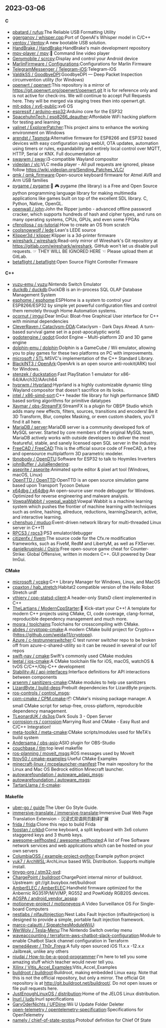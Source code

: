 ## 2023-03-06

#### C
* [pbatard / rufus](https://github.com/pbatard/rufus):The Reliable USB Formatting Utility
* [ggerganov / whisper.cpp](https://github.com/ggerganov/whisper.cpp):Port of OpenAI's Whisper model in C/C++
* [ventoy / Ventoy](https://github.com/ventoy/Ventoy):A new bootable USB solution.
* [HandBrake / HandBrake](https://github.com/HandBrake/HandBrake):HandBrake's main development repository
* [mpv-player / mpv](https://github.com/mpv-player/mpv):🎥
Command line video player
* [Genymobile / scrcpy](https://github.com/Genymobile/scrcpy):Display and control your Android device
* [MarlinFirmware / Configurations](https://github.com/MarlinFirmware/Configurations):Configurations for Marlin Firmware
* [TelegramMessenger / Telegram-iOS](https://github.com/TelegramMessenger/Telegram-iOS):Telegram-iOS
* [ValdikSS / GoodbyeDPI](https://github.com/ValdikSS/GoodbyeDPI):GoodbyeDPI — Deep Packet Inspection circumvention utility (for Windows)
* [openwrt / openwrt](https://github.com/openwrt/openwrt):This repository is a mirror of https://git.openwrt.org/openwrt/openwrt.git It is for reference only and is not active for check-ins. We will continue to accept Pull Requests here. They will be merged via staging trees then into openwrt.git.
* [mit-pdos / xv6-public](https://github.com/mit-pdos/xv6-public):xv6 OS
* [espressif / arduino-esp32](https://github.com/espressif/arduino-esp32):Arduino core for the ESP32
* [SpacehuhnTech / esp8266_deauther](https://github.com/SpacehuhnTech/esp8266_deauther):Affordable WiFi hacking platform for testing and learning
* [valinet / ExplorerPatcher](https://github.com/valinet/ExplorerPatcher):This project aims to enhance the working environment on Windows
* [arendst / Tasmota](https://github.com/arendst/Tasmota):Alternative firmware for ESP8266 and ESP32 based devices with easy configuration using webUI, OTA updates, automation using timers or rules, expandability and entirely local control over MQTT, HTTP, Serial or KNX. Full documentation at
* [swaywm / sway](https://github.com/swaywm/sway):i3-compatible Wayland compositor
* [videolan / vlc](https://github.com/videolan/vlc):VLC media player - All pull requests are ignored, please follow https://wiki.videolan.org/Sending_Patches_VLC/
* [qmk / qmk_firmware](https://github.com/qmk/qmk_firmware):Open-source keyboard firmware for Atmel AVR and Arm USB families
* [pygame / pygame](https://github.com/pygame/pygame):🐍
🎮
pygame (the library) is a Free and Open Source python programming language library for making multimedia applications like games built on top of the excellent SDL library. C, Python, Native, OpenGL.
* [openwall / john](https://github.com/openwall/john):John the Ripper jumbo - advanced offline password cracker, which supports hundreds of hash and cipher types, and runs on many operating systems, CPUs, GPUs, and even some FPGAs
* [cfenollosa / os-tutorial](https://github.com/cfenollosa/os-tutorial):How to create an OS from scratch
* [coolsnowwolf / lede](https://github.com/coolsnowwolf/lede):Lean's LEDE source
* [Klipper3d / klipper](https://github.com/Klipper3d/klipper):Klipper is a 3d-printer firmware
* [wireshark / wireshark](https://github.com/wireshark/wireshark):Read-only mirror of Wireshark's Git repository at https://gitlab.com/wireshark/wireshark. GitHub won't let us disable pull requests. ☞ THEY WILL BE IGNORED HERE ☜ Please upload them at GitLab.
* [betaflight / betaflight](https://github.com/betaflight/betaflight):Open Source Flight Controller Firmware

#### C++
* [yuzu-emu / yuzu](https://github.com/yuzu-emu/yuzu):Nintendo Switch Emulator
* [duckdb / duckdb](https://github.com/duckdb/duckdb):DuckDB is an in-process SQL OLAP Database Management System
* [esphome / esphome](https://github.com/esphome/esphome):ESPHome is a system to control your ESP8266/ESP32 by simple yet powerful configuration files and control them remotely through Home Automation systems.
* [ocornut / imgui](https://github.com/ocornut/imgui):Dear ImGui: Bloat-free Graphical User interface for C++ with minimal dependencies
* [CleverRaven / Cataclysm-DDA](https://github.com/CleverRaven/Cataclysm-DDA):Cataclysm - Dark Days Ahead. A turn-based survival game set in a post-apocalyptic world.
* [godotengine / godot](https://github.com/godotengine/godot):Godot Engine – Multi-platform 2D and 3D game engine
* [dolphin-emu / dolphin](https://github.com/dolphin-emu/dolphin):Dolphin is a GameCube / Wii emulator, allowing you to play games for these two platforms on PC with improvements.
* [microsoft / STL](https://github.com/microsoft/STL):MSVC's implementation of the C++ Standard Library.
* [BlackINT3 / OpenArk](https://github.com/BlackINT3/OpenArk):OpenArk is an open source anti-rookit(ARK) tool for Windows.
* [stenzek / duckstation](https://github.com/stenzek/duckstation):Fast PlayStation 1 emulator for x86-64/AArch32/AArch64
* [hyprwm / Hyprland](https://github.com/hyprwm/Hyprland):Hyprland is a highly customizable dynamic tiling Wayland compositor that doesn't sacrifice on its looks.
* [intel / x86-simd-sort](https://github.com/intel/x86-simd-sort):C++ header file library for high performance SIMD based sorting algorithms for primitive datatypes
* [Xaymar / obs-StreamFX](https://github.com/Xaymar/obs-StreamFX):StreamFX is a plugin for OBS® Studio which adds many new effects, filters, sources, transitions and encoders! Be it 3D Transform, Blur, complex Masking, or even custom shaders, you'll find it all here.
* [MariaDB / server](https://github.com/MariaDB/server):MariaDB server is a community developed fork of MySQL server. Started by core members of the original MySQL team, MariaDB actively works with outside developers to deliver the most featureful, stable, and sanely licensed open SQL server in the industry.
* [FreeCAD / FreeCAD](https://github.com/FreeCAD/FreeCAD):This is the official source code of FreeCAD, a free and opensource multiplatform 3D parametric modeler.
* [tbnobody / OpenDTU](https://github.com/tbnobody/OpenDTU):Software for ESP32 to talk to Hoymiles Inverters
* [johnBuffer / JuliaRendering](https://github.com/johnBuffer/JuliaRendering):
* [aseprite / aseprite](https://github.com/aseprite/aseprite):Animated sprite editor & pixel art tool (Windows, macOS, Linux)
* [OpenTTD / OpenTTD](https://github.com/OpenTTD/OpenTTD):OpenTTD is an open source simulation game based upon Transport Tycoon Deluxe
* [x64dbg / x64dbg](https://github.com/x64dbg/x64dbg):An open-source user mode debugger for Windows. Optimized for reverse engineering and malware analysis.
* [VowpalWabbit / vowpal_wabbit](https://github.com/VowpalWabbit/vowpal_wabbit):Vowpal Wabbit is a machine learning system which pushes the frontier of machine learning with techniques such as online, hashing, allreduce, reductions, learning2search, active, and interactive learning.
* [chenshuo / muduo](https://github.com/chenshuo/muduo):Event-driven network library for multi-threaded Linux server in C++11
* [RPCS3 / rpcs3](https://github.com/RPCS3/rpcs3):PS3 emulator/debugger
* [citizenfx / fivem](https://github.com/citizenfx/fivem):The source code for the Cfx.re modification frameworks, such as FiveM, RedM and LibertyM, as well as FXServer.
* [danielkrupinski / Osiris](https://github.com/danielkrupinski/Osiris):Free open-source game cheat for Counter-Strike: Global Offensive, written in modern C++. GUI powered by Dear ImGui.

#### CMake
* [microsoft / vcpkg](https://github.com/microsoft/vcpkg):C++ Library Manager for Windows, Linux, and MacOS
* [cpaxton / hab_stretch](https://github.com/cpaxton/hab_stretch):Habitat2 compatible version of the Hello Robot Stretch urdf
* [vthiery / cpp-statsd-client](https://github.com/vthiery/cpp-statsd-client):A header-only StatsD client implemented in C++
* [TheLartians / ModernCppStarter](https://github.com/TheLartians/ModernCppStarter):🚀
Kick-start your C++! A template for modern C++ projects using CMake, CI, code coverage, clang-format, reproducible dependency management and much more.
* [mosra / toolchains](https://github.com/mosra/toolchains):Toolchains for crosscompiling with CMake.
* [abdes / cryptopp-cmake](https://github.com/abdes/cryptopp-cmake):A modern CMake build project for Crypto++ (https://github.com/weidai11/cryptopp).
* [Azure / c-testrunnerswitcher](https://github.com/Azure/c-testrunnerswitcher):C test runner switcher repo to be broken off from azure-c-shared-utility so it can be reused in several of our IoT repos
* [swift-nav / cmake](https://github.com/swift-nav/cmake):Swift's commonly used CMake modules
* [leetal / ios-cmake](https://github.com/leetal/ios-cmake):A CMake toolchain file for iOS, macOS, watchOS & tvOS C/C++/Obj-C++ development
* [Stability-AI / api-interfaces](https://github.com/Stability-AI/api-interfaces):Interface definitions for API interactions between components
* [arsenm / sanitizers-cmake](https://github.com/arsenm/sanitizers-cmake):CMake modules to help use sanitizers
* [LizardByte / build-deps](https://github.com/LizardByte/build-deps):Prebuilt dependencies for LizardByte projects.
* [ros-controls / control_msgs](https://github.com/ros-controls/control_msgs):
* [cpm-cmake / CPM.cmake](https://github.com/cpm-cmake/CPM.cmake):📦
CMake's missing package manager. A small CMake script for setup-free, cross-platform, reproducible dependency management.
* [TLeonardUK / ds3os](https://github.com/TLeonardUK/ds3os):Dark Souls 3 - Open Server
* [corrosion-rs / corrosion](https://github.com/corrosion-rs/corrosion):Marrying Rust and CMake - Easy Rust and C/C++ Integration!
* [meta-toolkit / meta-cmake](https://github.com/meta-toolkit/meta-cmake):CMake scripts/modules used for MeTA's build system
* [Andersama / obs-asio](https://github.com/Andersama/obs-asio):ASIO plugin for OBS-Studio
* [couchbase / tlm](https://github.com/couchbase/tlm):top level makefile
* [ros-planning / moveit_msgs](https://github.com/ros-planning/moveit_msgs):ROS messages used by MoveIt
* [ttroy50 / cmake-examples](https://github.com/ttroy50/cmake-examples):Useful CMake Examples
* [minecraft-linux / mcpelauncher-manifest](https://github.com/minecraft-linux/mcpelauncher-manifest):The main repository for the Linux and Mac OS Bedrock edition Minecraft launcher.
* [autowarefoundation / autoware_adapi_msgs](https://github.com/autowarefoundation/autoware_adapi_msgs):
* [autowarefoundation / autoware_msgs](https://github.com/autowarefoundation/autoware_msgs):
* [TartanLlama / tl-cmake](https://github.com/TartanLlama/tl-cmake):

#### Makefile
* [uber-go / guide](https://github.com/uber-go/guide):The Uber Go Style Guide.
* [immersive-translate / immersive-translate](https://github.com/immersive-translate/immersive-translate):Immersive Dual Web Page Translation Extension - 沉浸式双语网页翻译扩展
* [frida / frida](https://github.com/frida/frida):Clone this repo to build Frida
* [foostan / crkbd](https://github.com/foostan/crkbd):Corne keyboard, a split keyboard with 3x6 column staggered keys and 3 thumb keys.
* [awesome-selfhosted / awesome-selfhosted](https://github.com/awesome-selfhosted/awesome-selfhosted):A list of Free Software network services and web applications which can be hosted on your own servers
* [ColumbiaOSS / example-project-python](https://github.com/ColumbiaOSS/example-project-python):Example python project
* [yuk7 / ArchWSL](https://github.com/yuk7/ArchWSL):ArchLinux based WSL Distribution. Supports multiple install.
* [tinygo-org / stm32-svd](https://github.com/tinygo-org/stm32-svd):
* [ChargePoint / buildroot](https://github.com/ChargePoint/buildroot):ChargePoint internal mirror of buildroot. Upstream: git://git.busybox.net/buildroot
* [AmberELEC / AmberELEC](https://github.com/AmberELEC/AmberELEC):Handheld firmware optimized for the Anbernic RG351P/M/V/MP, RG552 and PowKiddy RGB20S devices.
* [AOSPA / android_vendor_aospa](https://github.com/AOSPA/android_vendor_aospa):
* [motioneye-project / motioneyeos](https://github.com/motioneye-project/motioneyeos):A Video Surveillance OS For Single-board Computers
* [nestlabs / nlfaultinjection](https://github.com/nestlabs/nlfaultinjection):Nest Labs Fault Injection (nlfaultinjection) is designed to provide a simple, portable fault injection framework.
* [marco-calautti / SigpatchesModuleWiiU](https://github.com/marco-calautti/SigpatchesModuleWiiU):
* [WerWolv / Tesla-Menu](https://github.com/WerWolv/Tesla-Menu):The Nintendo Switch overlay menu
* [waveaccounting / terraform-aws-chatbot-slack-configuration](https://github.com/waveaccounting/terraform-aws-chatbot-slack-configuration):Module to enable Chatbot Slack channel configuration in Terraform
* [pwned4ever / Th0r_Freya](https://github.com/pwned4ever/Th0r_Freya):A fully open sourced iOS 11.x.x -12.x.x Jailbreak, unlike any others
* [niudai / How-to-be-a-good-programmer](https://github.com/niudai/How-to-be-a-good-programmer):I'm here to tell you some amazing stuff which teacher would never tell you.
* [Xilinx / Vitis_Accel_Examples](https://github.com/Xilinx/Vitis_Accel_Examples):Vitis_Accel_Examples
* [buildroot / buildroot](https://github.com/buildroot/buildroot):Buildroot, making embedded Linux easy. Note that this is not the official repository, but only a mirror. The official Git repository is at http://git.buildroot.net/buildroot/. Do not open issues or file pull requests here.
* [JustEnoughLinuxOS / distribution](https://github.com/JustEnoughLinuxOS/distribution):Home of the JELOS Linux distribution.
* [lnurl / luds](https://github.com/lnurl/luds):lnurl specifications
* [GaryOderNichts / UFDiine](https://github.com/GaryOderNichts/UFDiine):Wii U Update Folder Deleter
* [open-telemetry / opentelemetry-specification](https://github.com/open-telemetry/opentelemetry-specification):Specifications for OpenTelemetry
* [namely / chief-of-state-protos](https://github.com/namely/chief-of-state-protos):Protobuf definition for Chief Of State
